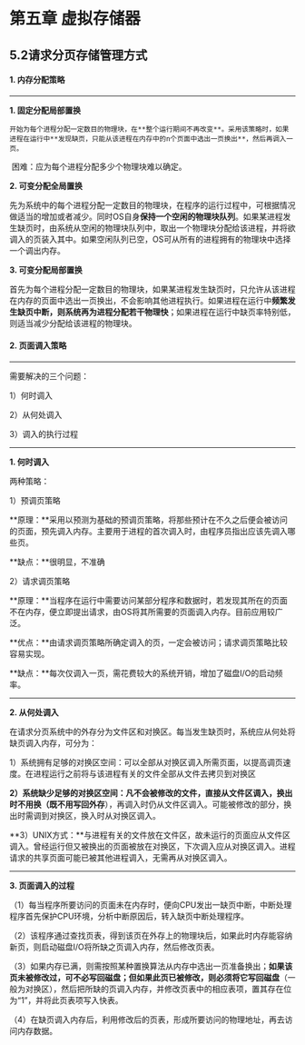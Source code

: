 # 第五章 虚拟存储器

## 5.2请求分页存储管理方式

#### 1. 内存分配策略

---

**1. 固定分配局部置换**

 	开始为每个进程分配一定数目的物理块，在**整个运行期间不再改变**。采用该策略时，如果进程在运行中**发现缺页，只能从该进程在内存中的n个页面中选出一页换出**，然后再调入一页。

​	 困难：应为每个进程分配多少个物理块难以确定。

**2. 可变分配全局置换**

​	先为系统中的每个进程分配一定数目的物理块，在程序的运行过程中，可根据情况做适当的增加或者减少。同时OS自身**保持一个空闲的物理块队列**。如果某进程发生缺页时，由系统从空闲的物理块队列中，取出一个物理块分配给该进程，并将欲调入的页装入其中。如果空闲队列已空，OS可从所有的进程拥有的物理块中选择一个调出内存。

**3. 可变分配局部置换**

​	首先为每个进程分配一定数目的物理块，如果某进程发生缺页时，只允许从该进程在内存的页面中选出一页换出，不会影响其他进程执行。如果进程在运行中**频繁发生缺页中断，则系统再为进程分配若干物理快**；如果进程在运行中缺页率特别低，则适当减少分配给该进程的物理块。

#### 2. 页面调入策略

---

需要解决的三个问题：

1）何时调入

2）从何处调入

3）调入的执行过程

---

**1. 何时调入**

两种策略：

1）预调页策略

**原理：**采用以预测为基础的预调页策略，将那些预计在不久之后便会被访问的页面，预先调入内存。主要用于进程的首次调入时，由程序员指出应该先调入哪些页。

**缺点：**很明显，不准确

2）请求调页策略

**原理：**当程序在运行中需要访问某部分程序和数据时，若发现其所在的页面不在内存，便立即提出请求，由OS将其所需要的页面调入内存。目前应用较广泛。

**优点：**由请求调页策略所确定调入的页，一定会被访问；请求调页策略比较容易实现。

**缺点：**每次仅调入一页，需花费较大的系统开销，增加了磁盘I/O的启动频率。

------------------------------------------------------------------------------------------------------------------------------------------------------

**2. 从何处调入**

在请求分页系统中的外存分为文件区和对换区。每当发生缺页时，系统应从何处将缺页调入内存，可分为：

1）系统拥有足够的对换区空间：可以全部从对换区调入所需页面，以提高调页速度。在进程运行之前将与该进程有关的文件全部从文件去拷贝到对换区

**2）系统缺少足够的对换区空间：**凡不会被修改的文件，直接从文件区调入，换出时不用换（既**不用写回外存**），再调入时仍从文件区调入。可能被修改的部分，换出时需调到对换区，换入时从对换区调入。

**3）UNIX方式：**与进程有关的文件放在文件区，故未运行的页面应从文件区调入。曾经运行但又被换出的页面被放在对换区，下次调入应从对换区调入。进程请求的共享页面可能已被其他进程调入，无需再从对换区调入。

-----------------------------------------------------------------------------------------------------------------------------------------

**3. 页面调入的过程**

 （1）每当程序所要访问的页面未在内存时，便向CPU发出一缺页中断，中断处理程序首先保护CPU环境，分析中断原因后，转入缺页中断处理程序。

（2）该程序通过查找页表，得到该页在外存上的物理块后，如果此时内存能容纳新页，则启动磁盘I/O将所缺之页调入内存，然后修改页表。

（3）如果内存已满，则需按照某种置换算法从内存中选出一页准备换出；**如果该页未被修改过，可不必写回磁盘；但如果此页已被修改，则必须将它写回磁盘**（一般为对换区），然后把所缺的页调入内存，并修改页表中的相应表项，置其存在位为“1”，并将此页表项写入快表。

（4）在缺页调入内存后，利用修改后的页表，形成所要访问的物理地址，再去访问内存数据。